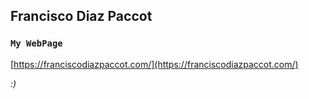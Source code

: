 ## Francisco Diaz Paccot

### `My WebPage`

[https://franciscodiazpaccot.com/](https://franciscodiazpaccot.com/)

*:)*
